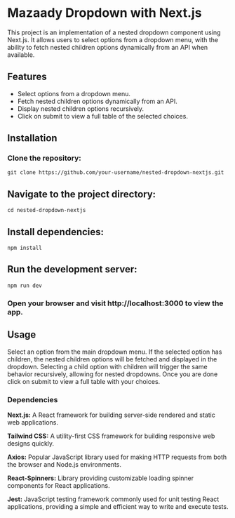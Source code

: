 <h1>Mazaady Dropdown with Next.js</h1>
<p>This project is an implementation of a nested dropdown component using Next.js. It allows users to select options from a dropdown menu, with the ability to fetch nested children options dynamically from an API when available.</p>

<h2>Features</h2>
<ul>
<li>Select options from a dropdown menu.</li>
<li>Fetch nested children options dynamically from an API.</li>
<li>Display nested children options recursively.</li>
<li>Click on submit to view a full table of the selected choices.</li>
</ul>

<h2>Installation</h2>
<h3>Clone the repository:</h3>


<pre><code>git clone https://github.com/your-username/nested-dropdown-nextjs.git</code></pre>

<h2>Navigate to the project directory:</h2>

<pre><code>cd nested-dropdown-nextjs</pre></code>

<h2>Install dependencies:</h2>

<pre><code>npm install</pre></code>

<h2>Run the development server:</h2>

<pre><code>npm run dev</pre></code>

<h3>Open your browser and visit http://localhost:3000 to view the app.</h3>

<h2>Usage</h2>
<p>Select an option from the main dropdown menu.
If the selected option has children, the nested children options will be fetched and displayed in the dropdown.
Selecting a child option with children will trigger the same behavior recursively, allowing for nested dropdowns.
Once you are done click on submit to view a full table with your choices.</p>

<h3>Dependencies</h3>
<p><strong>Next.js:</strong> A React framework for building server-side rendered and static web applications.</p>
<p><strong>Tailwind CSS:</strong> A utility-first CSS framework for building responsive web designs quickly.</p>
<p><strong>Axios:</strong> Popular JavaScript library used for making HTTP requests from both the browser and Node.js environments.</p>
<p><strong>React-Spinners:</strong> Library providing customizable loading spinner components for React applications.</p>
<p><strong>Jest:</strong> JavaScript testing framework commonly used for unit testing React applications, providing a simple and efficient way to write and execute tests.</p>
